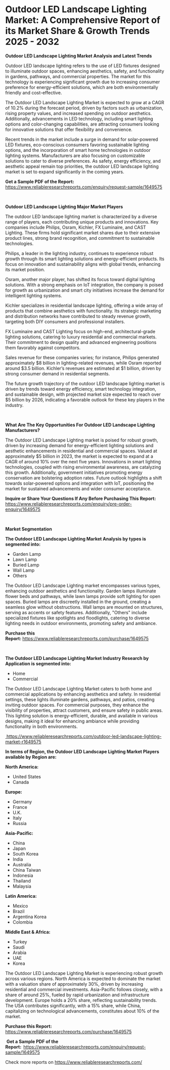 <p><h1>Outdoor LED Landscape Lighting Market: A Comprehensive Report of its Market Share & Growth Trends 2025 - 2032</h1></p><p><strong>Outdoor LED Landscape Lighting Market Analysis and Latest Trends</strong></p>
<p><p>Outdoor LED landscape lighting refers to the use of LED fixtures designed to illuminate outdoor spaces, enhancing aesthetics, safety, and functionality in gardens, pathways, and commercial properties. The market for this technology is experiencing significant growth due to increasing consumer preference for energy-efficient solutions, which are both environmentally friendly and cost-effective.</p><p>The Outdoor LED Landscape Lighting Market is expected to grow at a CAGR of 10.2% during the forecast period, driven by factors such as urbanization, rising property values, and increased spending on outdoor aesthetics. Additionally, advancements in LED technology, including smart lighting options and color-changing capabilities, are attracting consumers looking for innovative solutions that offer flexibility and convenience.</p><p>Recent trends in the market include a surge in demand for solar-powered LED fixtures, eco-conscious consumers favoring sustainable lighting options, and the incorporation of smart home technologies in outdoor lighting systems. Manufacturers are also focusing on customizable solutions to cater to diverse preferences. As safety, energy efficiency, and aesthetic appeal remain top priorities, the outdoor LED landscape lighting market is set to expand significantly in the coming years.</p></p>
<p><strong>Get a Sample PDF of the Report:&nbsp;</strong> <a href="https://www.reliableresearchreports.com/enquiry/request-sample/1649575?utm_campaign=3567&utm_medium=2&utm_source=Github&utm_content=ia&utm_term=09042025&utm_id=outdoor-led-landscape-lighting">https://www.reliableresearchreports.com/enquiry/request-sample/1649575</a></p>
<p>&nbsp;</p>
<p><strong>Outdoor LED Landscape Lighting Major Market Players</strong></p>
<p><p>The outdoor LED landscape lighting market is characterized by a diverse range of players, each contributing unique products and innovations. Key companies include Philips, Osram, Kichler, FX Luminaire, and CAST Lighting. These firms hold significant market shares due to their extensive product lines, strong brand recognition, and commitment to sustainable technologies.</p><p>Philips, a leader in the lighting industry, continues to experience robust growth through its smart lighting solutions and energy-efficient products. Its focus on innovation and sustainability aligns with global trends, enhancing its market position.</p><p>Osram, another major player, has shifted its focus toward digital lighting solutions. With a strong emphasis on IoT integration, the company is poised for growth as urbanization and smart city initiatives increase the demand for intelligent lighting systems.</p><p>Kichler specializes in residential landscape lighting, offering a wide array of products that combine aesthetics with functionality. Its strategic marketing and distribution networks have contributed to steady revenue growth, targeting both DIY consumers and professional installers.</p><p>FX Luminaire and CAST Lighting focus on high-end, architectural-grade lighting solutions, catering to luxury residential and commercial markets. Their commitment to design quality and advanced engineering positions them favorably against competitors.</p><p>Sales revenue for these companies varies; for instance, Philips generated approximately $8 billion in lighting-related revenues, while Osram reported around $3.5 billion. Kichler’s revenues are estimated at $1 billion, driven by strong consumer demand in residential segments.</p><p>The future growth trajectory of the outdoor LED landscape lighting market is driven by trends toward energy efficiency, smart technology integration, and sustainable design, with projected market size expected to reach over $5 billion by 2026, indicating a favorable outlook for these key players in the industry.</p></p>
<p>&nbsp;</p>
<p><strong>What Are The Key Opportunities For Outdoor LED Landscape Lighting Manufacturers?</strong></p>
<p><p>The Outdoor LED Landscape Lighting market is poised for robust growth, driven by increasing demand for energy-efficient lighting solutions and aesthetic enhancements in residential and commercial spaces. Valued at approximately $5 billion in 2023, the market is expected to expand at a CAGR of around 10% over the next five years. Innovations in smart lighting technologies, coupled with rising environmental awareness, are catalyzing this growth. Additionally, government initiatives promoting energy conservation are bolstering adoption rates. Future outlook highlights a shift towards solar-powered options and integration with IoT, positioning the market for sustained advancements and wider consumer acceptance.</p></p>
<p><strong>Inquire or Share Your Questions If Any Before Purchasing This Report:</strong> <a href="https://www.reliableresearchreports.com/enquiry/pre-order-enquiry/1649575?utm_campaign=3567&utm_medium=2&utm_source=Github&utm_content=ia&utm_term=09042025&utm_id=outdoor-led-landscape-lighting">https://www.reliableresearchreports.com/enquiry/pre-order-enquiry/1649575</a></p>
<p>&nbsp;</p>
<p><strong>Market Segmentation</strong></p>
<p><strong>The Outdoor LED Landscape Lighting Market Analysis by types is segmented into:</strong></p>
<p><ul><li>Garden Lamp</li><li>Lawn Lamp</li><li>Buried Lamp</li><li>Wall Lamp</li><li>Others</li></ul></p>
<p><p>The Outdoor LED Landscape Lighting market encompasses various types, enhancing outdoor aesthetics and functionality. Garden lamps illuminate flower beds and pathways, while lawn lamps provide soft lighting for open spaces. Buried lamps are discreetly installed in the ground, creating a seamless glow without obstructions. Wall lamps are mounted on structures, serving as accents or safety features. Additionally, "Others" include specialized fixtures like spotlights and floodlights, catering to diverse lighting needs in outdoor environments, promoting safety and ambiance.</p></p>
<p><strong>Purchase this Report:&nbsp;</strong><a href="https://www.reliableresearchreports.com/purchase/1649575?utm_campaign=3567&utm_medium=2&utm_source=Github&utm_content=ia&utm_term=09042025&utm_id=outdoor-led-landscape-lighting">https://www.reliableresearchreports.com/purchase/1649575</a></p>
<p>&nbsp;</p>
<p><strong>The Outdoor LED Landscape Lighting Market Industry Research by Application is segmented into:</strong></p>
<p><ul><li>Home</li><li>Commercial</li></ul></p>
<p><p>The Outdoor LED Landscape Lighting Market caters to both home and commercial applications by enhancing aesthetics and safety. In residential settings, these lights illuminate gardens, pathways, and patios, creating inviting outdoor spaces. For commercial purposes, they enhance the visibility of properties, attract customers, and ensure safety in public areas. This lighting solution is energy-efficient, durable, and available in various designs, making it ideal for enhancing ambiance while providing functionality in both environments.</p></p>
<p><a href="https://www.reliableresearchreports.com/outdoor-led-landscape-lighting-market-r1649575?utm_campaign=3567&utm_medium=2&utm_source=Github&utm_content=ia&utm_term=09042025&utm_id=outdoor-led-landscape-lighting">&nbsp;https://www.reliableresearchreports.com/outdoor-led-landscape-lighting-market-r1649575</a></p>
<p><strong>In terms of Region, the Outdoor LED Landscape Lighting Market Players available by Region are:</strong></p>
<p>
    <p> <strong> North America: </strong>
        <ul>
            <li>United States</li>
            <li>Canada</li>
        </ul>
        </p> 
    <p> <strong> Europe: </strong>
        <ul>
            <li>Germany</li>
            <li>France</li>
            <li>U.K.</li>
            <li>Italy</li>
            <li>Russia</li>
        </ul>
        </p> 
    <p> <strong> Asia-Pacific: </strong>
        <ul>
            <li>China</li>
            <li>Japan</li>
            <li>South Korea</li>
            <li>India</li>
            <li>Australia</li>
            <li>China Taiwan</li>
            <li>Indonesia</li>
            <li>Thailand</li>
            <li>Malaysia</li>
        </ul>
        </p> 
    <p> <strong> Latin America: </strong>
        <ul>
            <li>Mexico</li>
            <li>Brazil</li>
            <li>Argentina Korea</li>
            <li>Colombia</li>
        </ul>
        </p> 
    <p> <strong> Middle East & Africa: </strong>
        <ul>
            <li>Turkey</li>
            <li>Saudi</li>
            <li>Arabia</li>
            <li>UAE</li>
            <li>Korea</li>
        </ul>
    </p>
    </p>
<p><p>The Outdoor LED Landscape Lighting Market is experiencing robust growth across various regions. North America is expected to dominate the market with a valuation share of approximately 30%, driven by increasing residential and commercial investments. Asia-Pacific follows closely, with a share of around 25%, fueled by rapid urbanization and infrastructure development. Europe holds a 20% share, reflecting sustainability trends. The USA contributes significantly, with a 15% share, while China, capitalizing on technological advancements, constitutes about 10% of the market.</p></p>
<p><strong>Purchase this Report: </strong><a href="https://www.reliableresearchreports.com/purchase/1649575?utm_campaign=3567&utm_medium=2&utm_source=Github&utm_content=ia&utm_term=09042025&utm_id=outdoor-led-landscape-lighting">https://www.reliableresearchreports.com/purchase/1649575</a></p>
<p>&nbsp;<strong>Get a Sample PDF of the Report:&nbsp;&nbsp;</strong><a href="https://www.reliableresearchreports.com/enquiry/request-sample/1649575?utm_campaign=3567&utm_medium=2&utm_source=Github&utm_content=ia&utm_term=09042025&utm_id=outdoor-led-landscape-lighting">https://www.reliableresearchreports.com/enquiry/request-sample/1649575</a></p>
<p><strong></strong></p>
<p>Check more reports on <a href="https://www.reliableresearchreports.com/?utm_campaign=3567&utm_medium=2&utm_source=Github&utm_content=ia&utm_term=09042025&utm_id=outdoor-led-landscape-lighting">https://www.reliableresearchreports.com/</a></p>